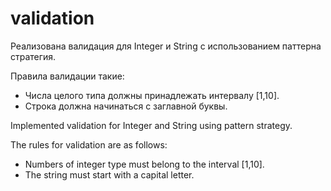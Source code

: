 # validation

Реализована валидация для Integer и String с использованием паттерна стратегия.

Правила валидации такие:
- Числа целого типа должны принадлежать интервалу [1,10].
- Строка должна начинаться с заглавной буквы.

Implemented validation for Integer and String using pattern strategy.

The rules for validation are as follows:
- Numbers of integer type must belong to the interval [1,10].
- The string must start with a capital letter.
